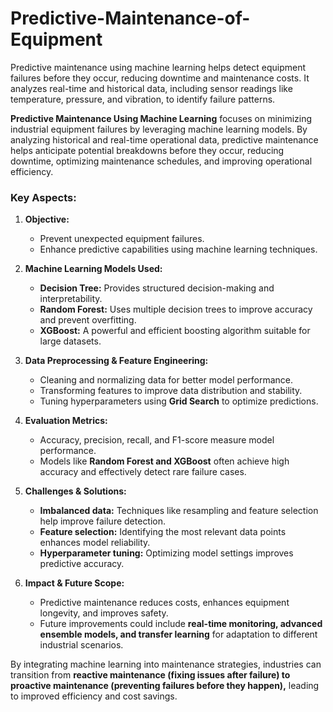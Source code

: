 # Predictive-Maintenance-of-Equipment
Predictive maintenance using machine learning helps detect equipment failures before they occur, reducing downtime and maintenance costs. It analyzes real-time and historical data, including sensor readings like temperature, pressure, and vibration, to identify failure patterns. 

**Predictive Maintenance Using Machine Learning** focuses on minimizing industrial equipment failures by leveraging machine learning models. By analyzing historical and real-time operational data, predictive maintenance helps anticipate potential breakdowns before they occur, reducing downtime, optimizing maintenance schedules, and improving operational efficiency.  

### **Key Aspects:**
1. **Objective:**  
   - Prevent unexpected equipment failures.  
   - Enhance predictive capabilities using machine learning techniques.  

2. **Machine Learning Models Used:**  
   - **Decision Tree:** Provides structured decision-making and interpretability.  
   - **Random Forest:** Uses multiple decision trees to improve accuracy and prevent overfitting.  
   - **XGBoost:** A powerful and efficient boosting algorithm suitable for large datasets.  

3. **Data Preprocessing & Feature Engineering:**  
   - Cleaning and normalizing data for better model performance.  
   - Transforming features to improve data distribution and stability.  
   - Tuning hyperparameters using **Grid Search** to optimize predictions.  

4. **Evaluation Metrics:**  
   - Accuracy, precision, recall, and F1-score measure model performance.  
   - Models like **Random Forest and XGBoost** often achieve high accuracy and effectively detect rare failure cases.  

5. **Challenges & Solutions:**  
   - **Imbalanced data:** Techniques like resampling and feature selection help improve failure detection.  
   - **Feature selection:** Identifying the most relevant data points enhances model reliability.  
   - **Hyperparameter tuning:** Optimizing model settings improves predictive accuracy.  

6. **Impact & Future Scope:**  
   - Predictive maintenance reduces costs, enhances equipment longevity, and improves safety.  
   - Future improvements could include **real-time monitoring, advanced ensemble models, and transfer learning** for adaptation to different industrial scenarios.  

By integrating machine learning into maintenance strategies, industries can transition from **reactive maintenance (fixing issues after failure) to proactive maintenance (preventing failures before they happen),** leading to improved efficiency and cost savings. 
